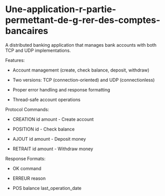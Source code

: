 # Une-application-r-partie-permettant-de-g-rer-des-comptes-bancaires
A distributed banking application that manages bank accounts with both TCP and UDP implementations.

Features:

+ Account management (create, check balance, deposit, withdraw)

+ Two versions: TCP (connection-oriented) and UDP (connectionless)

+ Proper error handling and response formatting

+ Thread-safe account operations

Protocol Commands:

* CREATION id amount - Create account

* POSITION id - Check balance

* AJOUT id amount - Deposit money

* RETRAIT id amount - Withdraw money

Response Formats:

- OK command

- ERREUR reason

- POS balance last_operation_date
